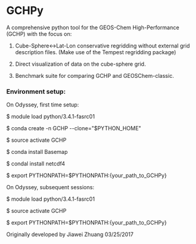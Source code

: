 # GCHPy

A comprehensive python tool for the GEOS-Chem High-Performance (GCHP) with the focus on:

1) Cube-Sphere<->Lat-Lon conservative regridding without external grid description files. (Make use of the Tempest regridding package)

2) Direct visualization of data on the cube-sphere grid.

3) Benchmark suite for comparing GCHP and GEOSChem-classic.

### Environment setup:

On Odyssey, first time setup:

$ module load python/3.4.1-fasrc01

$ conda create -n GCHP --clone="$PYTHON_HOME"

$ source activate GCHP

$ conda install Basemap

$ condal install netcdf4

$ export PYTHONPATH=$PYTHONPATH:{your_path_to_GCHPy}

On Odyssey, subsequent sessions:

$ module load python/3.4.1-fasrc01

$ source activate GCHP

$ export PYTHONPATH=$PYTHONPATH:{your_path_to_GCHPy}

Originally developed by Jiawei Zhuang 03/25/2017